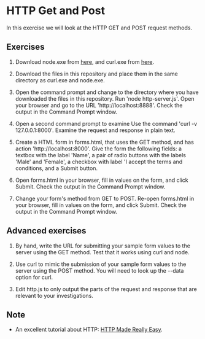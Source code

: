 # HTTP Get and Post
In this exercise we will look at the HTTP GET and POST request methods.

## Exercises
1. Download node.exe from [here](https://nodejs.org/dist/latest/win-x64/), and curl.exe from [here](http://www.paehl.com/open_source/?CURL_7.44.0).

1. Download the files in this repository and place them in the same directory as curl.exe and node.exe.

1. Open the command prompt and change to the directory where you have downloaded the files in this repository. Run 'node http-server.js'. Open your browser and go to the URL 'http://localhost:8888'. Check the output in the Command Prompt window.

1. Open a second command prompt to examine Use the command 'curl -v 127.0.0.1:8000'. Examine the request and response in plain text.

1. Create a HTML form in forms.html, that uses the GET method, and has action 'http://localhost:8000'. Give the form the following fields: a textbox with the label 'Name', a pair of radio buttons with the labels 'Male' and 'Female', a checkbox with label 'I accept the terms and conditions, and a Submit button.

1. Open forms.html in your browser, fill in values on the form, and click Submit. Check the output in the Command Prompt window.

1. Change your form's method from GET to POST. Re-open forms.html in your browser, fill in values on the form, and click Submit. Check the output in the Command Prompt window.

## Advanced exercises
1. By hand, write the URL for submitting your sample form values to the server using the GET method. Test that it works using curl and node.

1. Use curl to mimic the submission of your sample form values to the server using the POST method. You will need to look up the --data option for curl.

1. Edit http.js to only output the parts of the request and response that are relevant to your investigations. 

## Note
- An excellent tutorial about HTTP: [HTTP Made Really Easy](https://www.jmarshall.com/easy/http/).